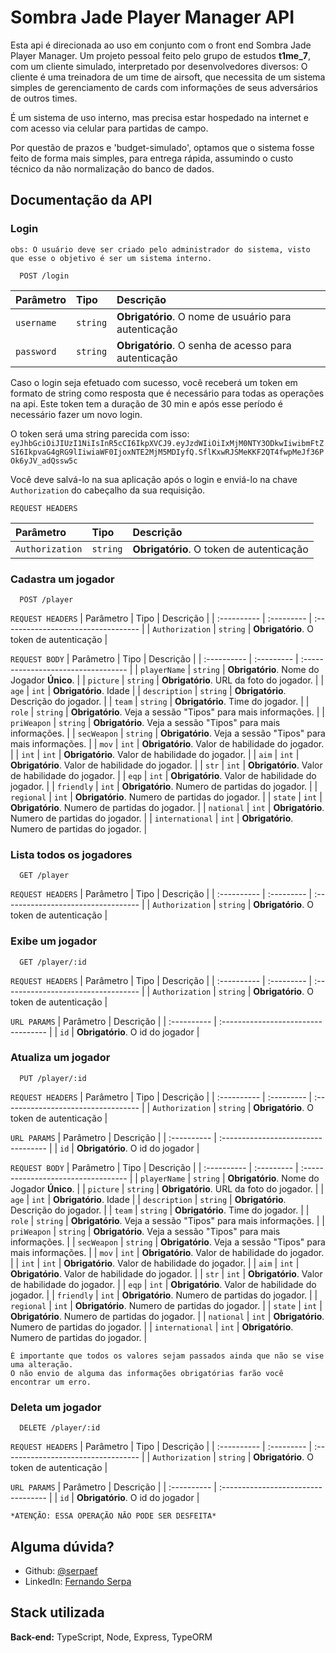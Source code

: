 
# Sombra Jade Player Manager API

Esta api é direcionada ao uso em conjunto com o front end Sombra Jade Player Manager.
Um projeto pessoal feito pelo grupo de estudos **t1me_7**, com um cliente simulado, interpretado por desenvolvedores diversos:
O cliente é uma treinadora de um time de airsoft, que necessita de um sistema simples de gerenciamento de cards com informações de seus adversários de outros times.

É um sistema de uso interno, mas precisa estar hospedado na internet e com acesso via celular para partidas de campo.

Por questão de prazos e 'budget-simulado', optamos que o sistema fosse feito de forma mais simples, para entrega rápida, assumindo o custo técnico da não normalização do banco de dados.

## Documentação da API

### Login

```obs: O usuário deve ser criado pelo administrador do sistema, visto que esse o objetivo é ser um sistema interno.```

```http
  POST /login
```

| Parâmetro   | Tipo       | Descrição                           |
| :---------- | :--------- | :---------------------------------- |
| `username` | `string` | **Obrigatório**. O nome de usuário para autenticação |
| `password` | `string` | **Obrigatório**. O senha de acesso para autenticação |

Caso o login seja efetuado com sucesso, você receberá um token em formato de string como resposta que é necessário para todas as operações na api.
Este token tem a duração de 30 min e após esse período é necessário fazer um novo login.

O token será uma string parecida com isso:
`eyJhbGciOiJIUzI1NiIsInR5cCI6IkpXVCJ9.eyJzdWIiOiIxMjM0NTY3ODkwIiwibmFtZSI6IkpvaG4gRG9lIiwiaWF0IjoxNTE2MjM5MDIyfQ.SflKxwRJSMeKKF2QT4fwpMeJf36POk6yJV_adQssw5c`

Você deve salvá-lo na sua aplicação após o login e enviá-lo na chave `Authorization` do cabeçalho da sua requisição.

`REQUEST HEADERS`

| Parâmetro   | Tipo       | Descrição                           |
| :---------- | :--------- | :---------------------------------- |
| `Authorization` | `string` | **Obrigatório**. O token de autenticação |


### Cadastra um jogador

```http
  POST /player
```

`REQUEST HEADERS`
| Parâmetro   | Tipo       | Descrição                           |
| :---------- | :--------- | :---------------------------------- |
| `Authorization` | `string` | **Obrigatório**. O token de autenticação |

`REQUEST BODY`
| Parâmetro   | Tipo       | Descrição                           |
| :---------- | :--------- | :---------------------------------- |
| `playerName` | `string` | **Obrigatório**. Nome do Jogador **Único**. |
| `picture` | `string` | **Obrigatório**. URL da foto do jogador. |
| `age` | `int` | **Obrigatório**. Idade |
| `description` | `string` | **Obrigatório**. Descrição do jogador. |
| `team` | `string` | **Obrigatório**. Time do jogador. |
| `role` | `string` | **Obrigatório**. Veja a sessão "Tipos" para mais informações. |
| `priWeapon` | `string` | **Obrigatório**. Veja a sessão "Tipos" para mais informações. |
| `secWeapon` | `string` | **Obrigatório**. Veja a sessão "Tipos" para mais informações. |
| `mov` | `int` | **Obrigatório**. Valor de habilidade do jogador. |
| `int` | `int` | **Obrigatório**. Valor de habilidade do jogador. |
| `aim` | `int` | **Obrigatório**. Valor de habilidade do jogador. |
| `str` | `int` | **Obrigatório**. Valor de habilidade do jogador. |
| `eqp` | `int` | **Obrigatório**. Valor de habilidade do jogador. |
| `friendly` | `int` | **Obrigatório**. Numero de partidas do jogador. |
| `regional` | `int` | **Obrigatório**. Numero de partidas do jogador. |
| `state` | `int` | **Obrigatório**. Numero de partidas do jogador. |
| `national` | `int` | **Obrigatório**. Numero de partidas do jogador. |
| `international` | `int` | **Obrigatório**. Numero de partidas do jogador. |

### Lista todos os jogadores

```http
  GET /player
```

`REQUEST HEADERS`
| Parâmetro   | Tipo       | Descrição                           |
| :---------- | :--------- | :---------------------------------- |
| `Authorization` | `string` | **Obrigatório**. O token de autenticação |

### Exibe um jogador

```http
  GET /player/:id
```

`REQUEST HEADERS`
| Parâmetro   | Tipo       | Descrição                           |
| :---------- | :--------- | :---------------------------------- |
| `Authorization` | `string` | **Obrigatório**. O token de autenticação |

`URL PARAMS`
| Parâmetro   | Descrição                           |
| :---------- |  :---------------------------------- |
| `id` | **Obrigatório**. O id do jogador |

### Atualiza um jogador

```http
  PUT /player/:id
```

`REQUEST HEADERS`
| Parâmetro   | Tipo       | Descrição                           |
| :---------- | :--------- | :---------------------------------- |
| `Authorization` | `string` | **Obrigatório**. O token de autenticação |

`URL PARAMS`
| Parâmetro   | Descrição                           |
| :---------- |  :---------------------------------- |
| `id` | **Obrigatório**. O id do jogador |

`REQUEST BODY`
| Parâmetro   | Tipo       | Descrição                           |
| :---------- | :--------- | :---------------------------------- |
| `playerName` | `string` | **Obrigatório**. Nome do Jogador **Único**. |
| `picture` | `string` | **Obrigatório**. URL da foto do jogador. |
| `age` | `int` | **Obrigatório**. Idade |
| `description` | `string` | **Obrigatório**. Descrição do jogador. |
| `team` | `string` | **Obrigatório**. Time do jogador. |
| `role` | `string` | **Obrigatório**. Veja a sessão "Tipos" para mais informações. |
| `priWeapon` | `string` | **Obrigatório**. Veja a sessão "Tipos" para mais informações. |
| `secWeapon` | `string` | **Obrigatório**. Veja a sessão "Tipos" para mais informações. |
| `mov` | `int` | **Obrigatório**. Valor de habilidade do jogador. |
| `int` | `int` | **Obrigatório**. Valor de habilidade do jogador. |
| `aim` | `int` | **Obrigatório**. Valor de habilidade do jogador. |
| `str` | `int` | **Obrigatório**. Valor de habilidade do jogador. |
| `eqp` | `int` | **Obrigatório**. Valor de habilidade do jogador. |
| `friendly` | `int` | **Obrigatório**. Numero de partidas do jogador. |
| `regional` | `int` | **Obrigatório**. Numero de partidas do jogador. |
| `state` | `int` | **Obrigatório**. Numero de partidas do jogador. |
| `national` | `int` | **Obrigatório**. Numero de partidas do jogador. |
| `international` | `int` | **Obrigatório**. Numero de partidas do jogador. |

```
É importante que todos os valores sejam passados ainda que não se vise uma alteração.
O não envio de alguma das informações obrigatórias farão você encontrar um erro.
```

### Deleta um jogador

```http
  DELETE /player/:id
```

`REQUEST HEADERS`
| Parâmetro   | Tipo       | Descrição                           |
| :---------- | :--------- | :---------------------------------- |
| `Authorization` | `string` | **Obrigatório**. O token de autenticação |

`URL PARAMS`
| Parâmetro   | Descrição                           |
| :---------- |  :---------------------------------- |
| `id` | **Obrigatório**. O id do jogador |

`*ATENÇÃO: ESSA OPERAÇÃO NÃO PODE SER DESFEITA*`
## Alguma dúvida?

- Github: [@serpaef](https://www.github.com/serpaef)
- LinkedIn: [Fernando Serpa](https://www.linkedin.com/in/serpaef/)
## Stack utilizada

**Back-end:** TypeScript, Node, Express, TypeORM
